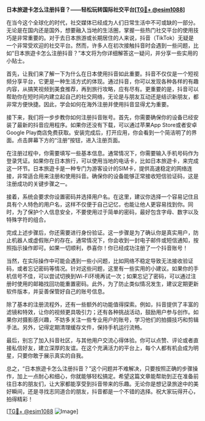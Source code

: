 **日本旅遊卡怎么注册抖音？——轻松玩转国际社交平台[[TG💪+ @esim1088](https://t.me/s/esim1088)]**

在当今这个全球化的时代，社交媒体已经成为人们日常生活中不可或缺的一部分。无论是在国内还是国外，想要融入当地的生活圈，掌握一些热门社交平台的使用技巧是非常重要的。对于去日本旅游或长期居住的人来说，抖音（TikTok）无疑是一个非常受欢迎的社交平台。然而，许多人在初次接触抖音时会遇到一些问题，比如“日本旅遊卡怎么注册抖音？”本文将为你详细解答这一疑问，并分享一些实用的小贴士。

首先，让我们来了解一下为什么在日本使用抖音如此重要。抖音不仅仅是一个短视频分享平台，它更是一种生活方式的体现。通过抖音，你可以发现各种各样的有趣内容，从搞笑视频到美食推荐，再到旅行攻略，应有尽有。更重要的是，抖音可以帮助你在短时间内建立起自己的社交网络，无论是与朋友互动还是结识新朋友，都非常方便快捷。因此，学会如何在海外注册并使用抖音显得尤为重要。

接下来，我们将一步步教你如何注册抖音账号。首先，你需要确保你的设备已经安装了最新的抖音应用程序。如果你还没有下载，可以通过苹果App Store或者安卓Google Play商店免费获取。安装完成后，打开应用，你会看到一个简洁明了的界面。点击屏幕下方的“注册”按钮，进入注册页面。

在注册过程中，你需要填写一些基本信息。通常情况下，你需要输入手机号码作为登录凭证。如果你在日本旅行，可以使用当地的电话卡，比如日本旅遊卡，来完成这一环节。日本旅遊卡是一种专门为游客设计的SIM卡，提供高速稳定的网络连接，非常适合用来注册和使用抖音。确保你的设备能够正常接收短信验证码，这是注册成功的关键步骤之一。

接着，系统会要求你设置密码并选择用户名。在这里，建议你选择一个容易记住且具有个人特色的用户名，这样不仅便于自己记忆，也能让他人更容易找到你。同时，为了保护个人信息安全，不要使用过于简单的密码，最好包含字母、数字以及特殊字符的组合。

完成上述步骤后，你还需要进行身份验证。这一步骤是为了确认你是真实用户，防止机器人或虚假账户的存在。通常情况下，你会收到一封电子邮件或短信通知，按照指示操作即可。如果一切顺利，恭喜你！你已经成功注册了一个抖音账号！

当然，在实际操作中可能会遇到一些小问题，比如网络不稳定导致无法接收验证码，或者忘记密码等情况。针对这些问题，这里有一些实用的小建议。如果你的手机信号不佳，可以尝试切换到Wi-Fi环境再试一次；如果忘记了密码，可以通过注册时使用的邮箱找回功能重置密码。此外，为了防止类似情况发生，建议定期更新软件版本，并妥善保管好自己的账号信息。

除了基本的注册流程外，还有一些额外的功能值得探索。例如，抖音提供了丰富的滤镜和特效，让你的视频更具吸引力；还有各种挑战活动，鼓励用户参与创作。如果你对摄影感兴趣，不妨多关注一些专业用户的账号，学习他们的拍摄技巧和剪辑手法。另外，记得定期清理缓存文件，保持手机运行流畅。

最后，别忘了加入抖音社区，与其他用户交流心得体验。你可以点赞、评论或者直接私信好友，建立深厚的友谊。在这个充满活力的平台上，每个人都有机会成为明星，只要你敢于展示真实的自我。

总之，“日本旅遊卡怎么注册抖音？”这个问题并不难解决，只要按照正确的步骤操作，加上一点耐心和细心，你就能够轻松搞定。希望这篇文章能帮助到正在准备前往日本的朋友们，让大家都能享受到抖音带来的乐趣。无论你是想记录旅途中的美好瞬间，还是寻找志同道合的朋友，抖音都是一个不错的选择。祝大家玩得开心，拍得精彩！

[[TG💪+ @esim1088](https://t.me/s/esim1088) ![Image](https://i.postimg.cc/4NQfJmqS/Snipaste-2025-05-13-00-14-12.png)]
